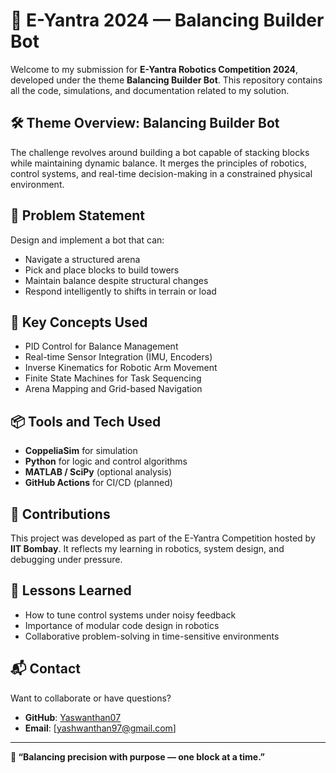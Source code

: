 # 🤖 E-Yantra 2024 — Balancing Builder Bot

Welcome to my submission for **E-Yantra Robotics Competition 2024**, developed under the theme **Balancing Builder Bot**. This repository contains all the code, simulations, and documentation related to my solution.

## 🛠️ Theme Overview: Balancing Builder Bot
The challenge revolves around building a bot capable of stacking blocks while maintaining dynamic balance. It merges the principles of robotics, control systems, and real-time decision-making in a constrained physical environment.

## 🚧 Problem Statement
Design and implement a bot that can:
- Navigate a structured arena
- Pick and place blocks to build towers
- Maintain balance despite structural changes
- Respond intelligently to shifts in terrain or load

## 🧠 Key Concepts Used
- PID Control for Balance Management
- Real-time Sensor Integration (IMU, Encoders)
- Inverse Kinematics for Robotic Arm Movement
- Finite State Machines for Task Sequencing
- Arena Mapping and Grid-based Navigation


## 📦 Tools and Tech Used
- **CoppeliaSim** for simulation
- **Python** for logic and control algorithms
- **MATLAB / SciPy** (optional analysis)
- **GitHub Actions** for CI/CD (planned)

## 📝 Contributions
This project was developed as part of the E-Yantra Competition hosted by **IIT Bombay**. It reflects my learning in robotics, system design, and debugging under pressure.

## 🧠 Lessons Learned
- How to tune control systems under noisy feedback
- Importance of modular code design in robotics
- Collaborative problem-solving in time-sensitive environments

## 📬 Contact
Want to collaborate or have questions?
- **GitHub**: [Yaswanthan07](https://github.com/Yaswanthan07)
- **Email**: [yashwanthan97@gmail.com]

---

**🧭 “Balancing precision with purpose — one block at a time.”**
